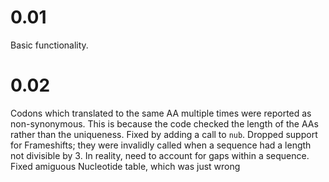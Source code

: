 0.01
====
Basic functionality.


0.02
====
Codons which translated to the same AA multiple times were reported as non-synonymous. This is because the code checked the length of the AAs rather than the uniqueness. Fixed by adding a call to `nub`.
Dropped support for Frameshifts; they were invalidly called when a sequence had a length not divisible by 3. In reality, need to account for gaps within a sequence.
Fixed amiguous Nucleotide table, which was just wrong
